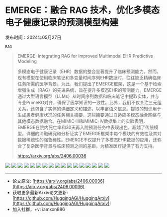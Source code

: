 # EMERGE：融合 RAG 技术，优化多模态电子健康记录的预测模型构建
发布时间：2024年05月27日

`RAG`
> EMERGE: Integrating RAG for Improved Multimodal EHR Predictive Modeling
>
> 多模态电子健康记录（EHR）数据的整合显著提升了临床预测能力。然而，现有模型在使用临床笔记和多变量时间序列EHR数据时，往往缺乏精确临床任务所需的医学背景。为此，我们提出了EMERGE框架，这是一个基于检索增强生成（RAG）的先进系统，旨在提升多模态EHR的预测能力。EMERGE通过大型语言模型（LLMs）从时间序列数据和临床笔记中提取实体，并与专业PrimeKG对齐，确保了医学知识的一致性。此外，我们不仅关注三元组关系，还包含了实体的详细定义和描述，以丰富语义信息。提取的知识用于生成患者健康状况的任务相关摘要，这些摘要通过自适应多模态融合网络与其他模态数据融合。在MIMIC-III和MIMIC-IV数据集上的实验表明，EMERGE在院内死亡率和30天再入院预测任务中表现出色，超越了传统模型。详细的消融研究和分析证实了EMERGE框架中每个模块的有效性及其对数据稀疏性的强鲁棒性。EMERGE不仅提升了多模态EHR数据的应用，还弥合了复杂医学背景与临床预测之间的差距，为精准医疗提供了有力支持。
>
> https://arxiv.org/abs/2406.00036

![](https://raw.githubusercontent.com/HuggingAGI/HuggingArxiv/main/paper_images/2406.00036/x1.png)
![](https://raw.githubusercontent.com/HuggingAGI/HuggingArxiv/main/paper_images/2406.00036/x2.png)
![](https://raw.githubusercontent.com/HuggingAGI/HuggingArxiv/main/paper_images/2406.00036/x3.png)
![](https://raw.githubusercontent.com/HuggingAGI/HuggingArxiv/main/paper_images/2406.00036/x4.png)
![](https://raw.githubusercontent.com/HuggingAGI/HuggingArxiv/main/paper_images/2406.00036/x5.png)
![](https://raw.githubusercontent.com/HuggingAGI/HuggingArxiv/main/paper_images/2406.00036/x6.png)
![](https://raw.githubusercontent.com/HuggingAGI/HuggingArxiv/main/paper_images/2406.00036/x7.png)
![](https://raw.githubusercontent.com/HuggingAGI/HuggingArxiv/main/paper_images/2406.00036/x8.png)
![](https://raw.githubusercontent.com/HuggingAGI/HuggingArxiv/main/paper_images/2406.00036/x9.png)
![](https://raw.githubusercontent.com/HuggingAGI/HuggingArxiv/main/paper_images/2406.00036/x10.png)
![](https://raw.githubusercontent.com/HuggingAGI/HuggingArxiv/main/paper_images/2406.00036/x11.png)
![](https://raw.githubusercontent.com/HuggingAGI/HuggingArxiv/main/paper_images/2406.00036/x12.png)
![](https://raw.githubusercontent.com/HuggingAGI/HuggingArxiv/main/paper_images/2406.00036/x13.png)
![](https://raw.githubusercontent.com/HuggingAGI/HuggingArxiv/main/paper_images/2406.00036/x14.png)
![](https://raw.githubusercontent.com/HuggingAGI/HuggingArxiv/main/paper_images/2406.00036/x15.png)
![](https://raw.githubusercontent.com/HuggingAGI/HuggingArxiv/main/paper_images/2406.00036/x16.png)
![](https://raw.githubusercontent.com/HuggingAGI/HuggingArxiv/main/paper_images/2406.00036/x17.png)

<hr />

- 论文原文: [https://arxiv.org/abs/2406.00036](https://arxiv.org/abs/2406.00036)
- 获取更多最新Arxiv论文更新: [https://github.com/HuggingAGI/HuggingArxiv](https://github.com/HuggingAGI/HuggingArxiv)!
- 加入社群，+v: iamxxn886